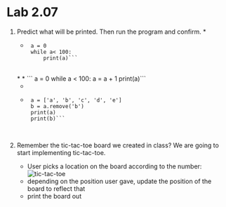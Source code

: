 # Lab 2.07

1. Predict what will be printed. Then run the program and confirm. 
    *  
    *  ```
        a = 0
        while a< 100: 
            print(a)```
    <br>
    *  
    *  ```
        a = 0
        while a < 100: 
            a = a + 1
            print(a)```
    <br>
    
    *  
    *  ```
        a = ['a', 'b', 'c', 'd', 'e']
        b = a.remove('b')
        print(a)
        print(b)```
    <br>

2. Remember the tic-tac-toe board we created in class? We are going to start implementing tic-tac-toe.
    * User picks a location on the board according to the number: 
    ![tic-tac-toe](https://encrypted-tbn3.gstatic.com/images?q=tbn:ANd9GcRrA_MowUM-KZXl1CpkrQhi8W505dM3cxZG1787i9qFz8KefqFkIQ)
    * depending on the position user gave,  update the position of the board to reflect that
    * print the board out 
